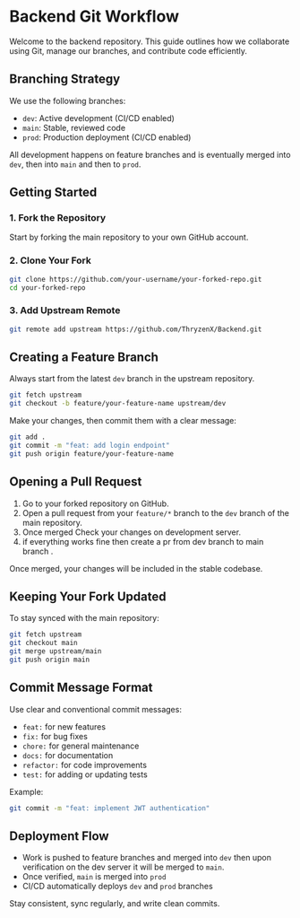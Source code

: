 # Backend Git Workflow

Welcome to the backend repository. This guide outlines how we collaborate using Git, manage our branches, and contribute code efficiently.

## Branching Strategy

We use the following branches:

- `dev`: Active development (CI/CD enabled)
- `main`: Stable, reviewed code
- `prod`: Production deployment (CI/CD enabled)

All development happens on feature branches and is eventually merged into `dev`, then into `main` and then to `prod`.

## Getting Started 

### 1. Fork the Repository

Start by forking the main repository to your own GitHub account.

### 2. Clone Your Fork

```bash
git clone https://github.com/your-username/your-forked-repo.git
cd your-forked-repo
```

### 3. Add Upstream Remote

```bash
git remote add upstream https://github.com/ThryzenX/Backend.git
```

## Creating a Feature Branch

Always start from the latest `dev` branch in the upstream repository.

```bash
git fetch upstream
git checkout -b feature/your-feature-name upstream/dev
```

Make your changes, then commit them with a clear message:

```bash
git add .
git commit -m "feat: add login endpoint"
git push origin feature/your-feature-name
```

## Opening a Pull Request

1. Go to your forked repository on GitHub.
2. Open a pull request from your `feature/*` branch to the `dev` branch of the main repository.
3. Once merged Check your changes on development server.
4. if everything works fine then create a pr from dev branch to main branch .

Once merged, your changes will be included in the stable codebase.

## Keeping Your Fork Updated

To stay synced with the main repository:

```bash
git fetch upstream
git checkout main
git merge upstream/main
git push origin main
```

## Commit Message Format

Use clear and conventional commit messages:

- `feat:` for new features
- `fix:` for bug fixes
- `chore:` for general maintenance
- `docs:` for documentation
- `refactor:` for code improvements
- `test:` for adding or updating tests

Example:

```bash
git commit -m "feat: implement JWT authentication"
```

## Deployment Flow

- Work is pushed to feature branches and merged into `dev` then upon verification on the dev server it will be merged to `main`.
- Once verified, `main` is merged into `prod`
- CI/CD automatically deploys `dev` and `prod` branches

Stay consistent, sync regularly, and write clean commits.
